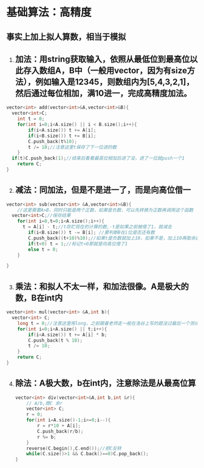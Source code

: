 # 基础算法：高精度

## 事实上加上拟人算数，相当于模拟

1. ## 加法：用string获取输入，依照从最低位到最高位以此存入数组A，B中（一般用vector，因为有size方法），例如输入是12345，则数组内为[5,4,3,2,1]，然后通过每位相加，满10进一，完成高精度加法。

  ``````c++
  vector<int> add(vector<int>&A,vector<int>&B){
  	vector<int>C;
      int t = 0;
      for(int i=0;i<A.size() || i < B.size();i++){
          if(i<A.size()) t += A[i];
          if(i<B.size()) t += B[i];
          C.push_back(t%10);
          t /= 10;//注意这里t保存了下一位进的数
      }
  	if(t)C.push_back(1);//结束后看看最高位相加后进了没，进了一位就push一个1
      return C;
  }
  ``````

2. ## 减法：同加法，但是不是进一了，而是向高位借一
  ````c++
  vector<int> sub(vector<int> &A,vector<int>&B){
      //这里需要A>B，同时只能是两个正数，如果是负数，可以先转换为正数再调用这个函数
  	vector<int>C;//保存结果
      for(int i=0,t=0;i<A.size();i++){
  		t = A[i] - t;//t存贮现在的计算的数,-t是如果之前被借了1，就减去
          if(i<B.size()) t -= B[i]; //要判断B在i位是否还有数
          C.push_back((t+10)%10);//如果t是负数就加上10，如果不是，加上10再取余还是t
          if(t<0) t = 1;//标记t<0那就是向高位借了1
          else t = 0;
      }
  
  }
  ````

3. ## 乘法：和拟人不太一样，和加法很像。A是极大的数，B在int内

  ``````c++
  vector<int> mul(vector<int> &A,int b){
  	vector<int> C;
      long t = 0;//注意这里用long，之前跟着老师走一般在洛谷上写的题没过最后一个测试点，因为t爆int了
      for(int i=0;i<A.size() || t;i++){
          if(i<A.size()) t += A[i] * b;
          C.push_back(t % 10);
          t /= 10;
      }
      return C;
  }
  ``````

4. ## 除法：A极大数，b在int内，注意除法是从最高位算

    ``````c++
    vector<int> div(vector<int>&A,int b,int &r){
    	// A/b,商C 余r
        vector<int> C;
        r = 0;
        for(int i=A.size()-1;i>=0;i--){
    		r = r*10 + A[i];
            C.push_back(r/b);
            r %= b;
        }
        reverse(C.begin(),C.end());//把C反转
        while(C.size()>1 && C.back()==0)C.pop_back();
    }


